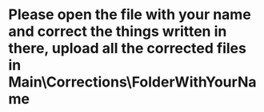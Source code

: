# Please open the file with your name and correct the things written in there, upload all the corrected files in Main\Corrections\FolderWithYourName